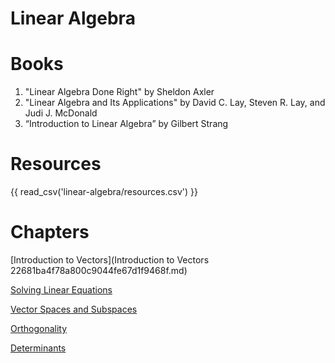 # Linear Algebra

# Books

1. "Linear Algebra Done Right" by Sheldon Axler
2. "Linear Algebra and Its Applications" by David C. Lay, Steven R. Lay, and Judi J. McDonald
3. “Introduction to Linear Algebra” by Gilbert Strang

# Resources
{{ read_csv('linear-algebra/resources.csv') }}

# Chapters

[Introduction to Vectors](Introduction to Vectors 22681ba4f78a800c9044fe67d1f9468f.md)

[Solving Linear Equations](Linear%20Algebra%20table%2021181ba4f78a800b83e6d55971c0d1df/Solving%20Linear%20Equations%2022681ba4f78a8080b26dc20e4518ce66.md)

[Vector Spaces and Subspaces](Linear%20Algebra%20table%2021181ba4f78a800b83e6d55971c0d1df/Vector%20Spaces%20and%20Subspaces%2022681ba4f78a8067b770df84a123c5b4.md)

[Orthogonality](Linear%20Algebra%20table%2021181ba4f78a800b83e6d55971c0d1df/Orthogonality%2022681ba4f78a80fea79ac24db4a93461.md)

[Determinants](Linear%20Algebra%20table%2021181ba4f78a800b83e6d55971c0d1df/Determinants%2022681ba4f78a80c592a4ef1841e0192e.md)